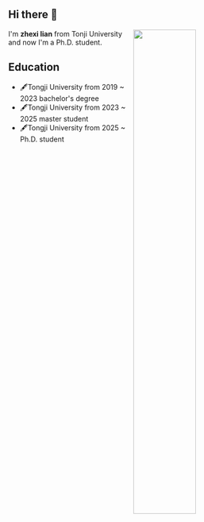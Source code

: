 ## Hi there 👋

<!--
**zhexilian/zhexilian** is a ✨ _special_ ✨ repository because its `README.md` (this file) appears on your GitHub profile.

Here are some ideas to get you started:

- 🔭 I’m currently working on ...
- 🌱 I’m currently learning ...
- 👯 I’m looking to collaborate on ...
- 🤔 I’m looking for help with ...
- 💬 Ask me about ...
- 📫 How to reach me: ...
- 😄 Pronouns: ...
- ⚡ Fun fact: ...
-->
<picture>
    <source media="(prefers-color-scheme: dark)" srcset="https://github-readme-stats-ouuan.vercel.app/api?username=zhexilian&theme=dark&show_icons=true">
    <img align="right" width="50%" src="https://github-readme-stats-ouuan.vercel.app/api?username=zhexilian&show_icons=true">
</picture>  

I'm **zhexi lian** from Tonji University and now I'm a Ph.D. student.  
## Education  
- 🖋️Tongji University from 2019 ~ 2023 bachelor's degree
- 🖋️Tongji University from 2023 ~ 2025 master student
- 🖋️Tongji University from 2025 ~  Ph.D. student
